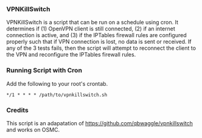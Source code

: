 ### VPNKillSwitch

VPNKillSwitch is a script that can be run on a schedule using cron. It determines if (1) OpenVPN client is still connected, (2) if an internet connection is active, and (3) if the IPTables firewall rules are configured properly such that if VPN connection is lost, no data is sent or received. If any of the 3 tests fails, then the script will attempt to reconnect the client to the VPN and reconfigure the IPTables firewall rules.

### Running Script with Cron

Add the following to your root's crontab. 

`*/1 * * * * /path/to/vpnkillswitch.sh`

### Credits

This script is an adapatation of https://github.com/qbwaggle/vpnkillswitch and works on OSMC.